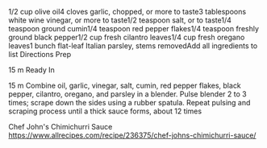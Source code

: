 1/2 cup olive oil4 cloves garlic, chopped, or more to taste3 tablespoons white wine vinegar, or more to taste1/2 teaspoon salt, or to taste1/4 teaspoon ground cumin1/4 teaspoon red pepper flakes1/4 teaspoon freshly ground black pepper1/2 cup fresh cilantro leaves1/4 cup fresh oregano leaves1 bunch flat-leaf Italian parsley, stems removedAdd all ingredients to list
Directions
Prep

15 m
Ready In

15 m
Combine oil, garlic, vinegar, salt, cumin, red pepper flakes, black pepper, cilantro, oregano, and parsley in a blender.
Pulse blender 2 to 3 times; scrape down the sides using a rubber spatula. Repeat pulsing and scraping process until a thick sauce forms, about 12 times


Chef John's Chimichurri Sauce
https://www.allrecipes.com/recipe/236375/chef-johns-chimichurri-sauce/
